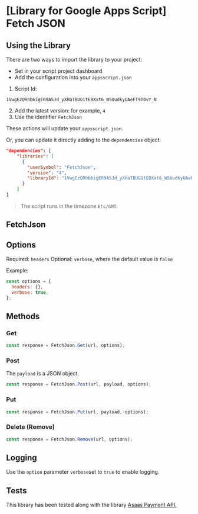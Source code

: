 # [Library for Google Apps Script] Fetch JSON

## Using the Library

There are two ways to import the library to your project:

- Set in your script project dashboard
- Add the configuration into your `appsscript.json`

1. Script Id:

```
1VwgEzQRhb6igER9A5Jd_yXHaTBUG1tEBXxt6_W5UudkyUAeFT9T0vY_N
```

2. Add the latest version: for example, `4`
3. Use the identifier `FetchJson`

These actions will update your `appsscript.json`.

Or, you can update it directly adding to the `dependencies` object:

```json
"dependencies": {
    "libraries": [
      {
        "userSymbol": "FetchJson",
        "version": "4",
        "libraryId": "1VwgEzQRhb6igER9A5Jd_yXHaTBUG1tEBXxt6_W5UudkyUAeFT9T0vY_N"
      }
    ]
}
```

> The script runs in the timezone `Etc/GMT`.

## FetchJson

## Options

Required: `headers`
Optional: `verbose`, where the default value is `false`

Example:

```javascript
const options = {
  headers: {},
  verbose: true,
};
```

## Methods

### Get

```javascript
const response = FetchJson.Get(url, options);
```

### Post

The `payload` is a JSON object.

```javascript
const response = FetchJson.Post(url, payload, options);
```

### Put

```javascript
const response = FetchJson.Put(url, payload, options);
```

### Delete (Remove)

```javascript
const response = FetchJson.Remove(url, options);
```

## Logging

Use the `option` parameter `verbose`set to `true` to enable logging.

## Tests

This library has been tested along with the library [Asaas Payment API.](https://github.com/danielfcollier/js-gas-library-asaas-payment-api)
